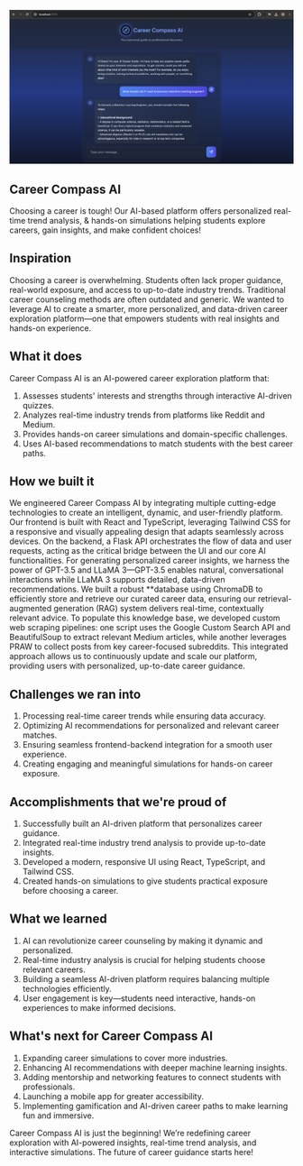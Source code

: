 ![Career Compass AI](https://github.com/sindhu-satish/sachacks_vi/blob/main/Career_Compass_AI.png)


## Career Compass AI
Choosing a career is tough! Our AI-based platform offers personalized real-time trend analysis, & hands-on simulations helping students explore careers, gain insights, and make confident choices!

## Inspiration
Choosing a career is overwhelming. Students often lack proper guidance, real-world exposure, and access to up-to-date industry trends. Traditional career counseling methods are often outdated and generic. We wanted to leverage AI to create a smarter, more personalized, and data-driven career exploration platform—one that empowers students with real insights and hands-on experience.

## What it does
Career Compass AI is an AI-powered career exploration platform that:
1. Assesses students' interests and strengths through interactive AI-driven quizzes.
2. Analyzes real-time industry trends from platforms like Reddit and Medium.
3. Provides hands-on career simulations and domain-specific challenges.
4. Uses AI-based recommendations to match students with the best career paths.

## How we built it
We engineered Career Compass AI by integrating multiple cutting-edge technologies to create an intelligent, dynamic, and user-friendly platform. Our frontend is built with React and TypeScript, leveraging Tailwind CSS for a responsive and visually appealing design that adapts seamlessly across devices. On the backend, a Flask API orchestrates the flow of data and user requests, acting as the critical bridge between the UI and our core AI functionalities. For generating personalized career insights, we harness the power of GPT-3.5 and LLaMA 3—GPT-3.5 enables natural, conversational interactions while LLaMA 3 supports detailed, data-driven recommendations. We built a robust **database using ChromaDB to efficiently store and retrieve our curated career data, ensuring our retrieval-augmented generation (RAG) system delivers real-time, contextually relevant advice. To populate this knowledge base, we developed custom web scraping pipelines: one script uses the Google Custom Search API and BeautifulSoup to extract relevant Medium articles, while another leverages PRAW to collect posts from key career-focused subreddits. This integrated approach allows us to continuously update and scale our platform, providing users with personalized, up-to-date career guidance.

## Challenges we ran into
1. Processing real-time career trends while ensuring data accuracy.
2. Optimizing AI recommendations for personalized and relevant career matches.
3. Ensuring seamless frontend-backend integration for a smooth user experience.
4. Creating engaging and meaningful simulations for hands-on career exposure.

## Accomplishments that we're proud of
1. Successfully built an AI-driven platform that personalizes career guidance.
2. Integrated real-time industry trend analysis to provide up-to-date insights.
3. Developed a modern, responsive UI using React, TypeScript, and Tailwind CSS.
4. Created hands-on simulations to give students practical exposure before choosing a career.

## What we learned
1. AI can revolutionize career counseling by making it dynamic and personalized.
2. Real-time industry analysis is crucial for helping students choose relevant careers.
3. Building a seamless AI-driven platform requires balancing multiple technologies efficiently.
4. User engagement is key—students need interactive, hands-on experiences to make informed decisions.

## What's next for Career Compass AI
1. Expanding career simulations to cover more industries.
2. Enhancing AI recommendations with deeper machine learning insights.
3. Adding mentorship and networking features to connect students with professionals.
4. Launching a mobile app for greater accessibility.
5. Implementing gamification and AI-driven career paths to make learning fun and immersive.

Career Compass AI is just the beginning! We’re redefining career exploration with AI-powered insights, real-time trend analysis, and interactive simulations. The future of career guidance starts here!
